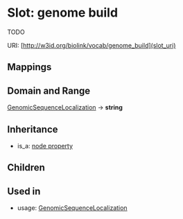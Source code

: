 # Slot: genome build


TODO

URI: [http://w3id.org/biolink/vocab/genome_build](slot_uri)
## Mappings

## Domain and Range

[GenomicSequenceLocalization](GenomicSequenceLocalization.md) -> **string**
## Inheritance

 *  is_a: [node property](node_property.md)
## Children

## Used in

 *  usage: [GenomicSequenceLocalization](GenomicSequenceLocalization.md)
